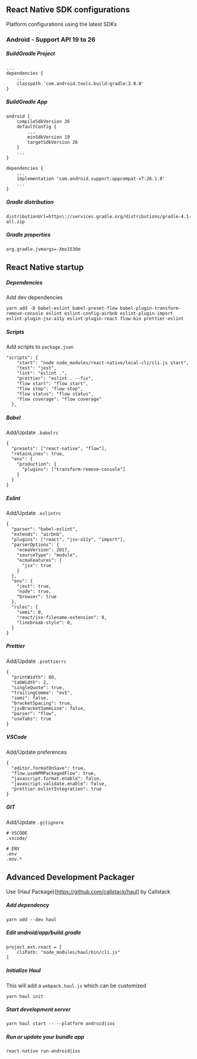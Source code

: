 ## React Native SDK configurations
Platform configurations using the latest SDKs

### Android - Support API 19 to 26

##### BuildGradle Project
```
...
dependencies {
    ...
    classpath 'com.android.tools.build:gradle:3.0.0'
}
```

##### BuildGradle App
```
android {
    compileSdkVersion 26
    defaultConfig {
        ...
        minSdkVersion 19
        targetSdkVersion 26
    }
    ...
}

dependencies {
    ...
    implementation 'com.android.support:appcompat-v7:26.1.0'
    ...
}
```

##### Gradle distribution
```
distributionUrl=https\://services.gradle.org/distributions/gradle-4.1-all.zip
```

##### Gradle properties
```
org.gradle.jvmargs=-Xmx1536m
```

## React Native startup

##### Dependencies
Add dev dependencies
```
yarn add -D babel-eslint babel-preset-flow babel-plugin-transform-remove-console eslint eslint-config-airbnb eslint-plugin-import eslint-plugin-jsx-a11y eslint-plugin-react flow-bin prettier-eslint
```

##### Scripts
Add scripts to `package.json`
```
"scripts": {
    "start": "node node_modules/react-native/local-cli/cli.js start",
    "test": "jest",
    "lint": "eslint .",
    "prettier": "eslint . --fix",
    "flow start": "flow start",
    "flow stop": "flow stop",
    "flow status": "flow status",
    "flow coverage": "flow coverage"
  },
```

##### Babel
Add/Update `.babelrc`
```
{
  "presets": ["react-native", "flow"],
  "retainLines": true,
  "env": {
    "production": {
      "plugins": ["transform-remove-console"]
    }
  }
}
```

##### Eslint
Add/Update `.eslintrc`
```
{
  "parser": "babel-eslint",
  "extends": "airbnb",
  "plugins": ["react", "jsx-a11y", "import"],
  "parserOptions": {
    "ecmaVersion": 2017,
    "sourceType": "module",
    "ecmaFeatures": {
      "jsx": true
    }
  },
  "env": {
    "jest": true,
    "node": true,
    "browser": true
  },
  "rules": {
    "semi": 0,
    "react/jsx-filename-extension": 0,
    "linebreak-style": 0,
  }
}
```

##### Prettier
Add/Update `.prettierrc`
```
{
  "printWidth": 80,
  "tabWidth": 2,
  "singleQuote": true,
  "trailingComma": "es5",
  "semi": false,
  "bracketSpacing": true,
  "jsxBracketSameLine": false,
  "parser": "flow",
  "useTabs": true
}
```

##### VSCode
Add/Update preferences
```
{
  "editor.formatOnSave": true,
  "flow.useNPMPackagedFlow": true,
  "javascript.format.enable": false,
  "javascript.validate.enable": false,
  "prettier.eslintIntegration": true
}
```

##### GIT
Add/Update `.gitignore`
```
# VSCODE
.vscode/

# ENV
.env
.env.*
```

## Advanced Development Packager
Use (Haul Package)[https://github.com/callstack/haul] by Callstack

##### Add dependency
```
yarn add --dev haul
```

##### Edit android/app/build.gradle
```
project.ext.react = [
    cliPath: "node_modules/haul/bin/cli.js"
]
```

##### Initialize Haul
This will add a `webpack.haul.js` which can be customized
```
yarn haul init
```

##### Start development server
```
yarn haul start -- --platform android|ios
```

##### Run or update your bundle app
```
react-native run-android|ios
```
